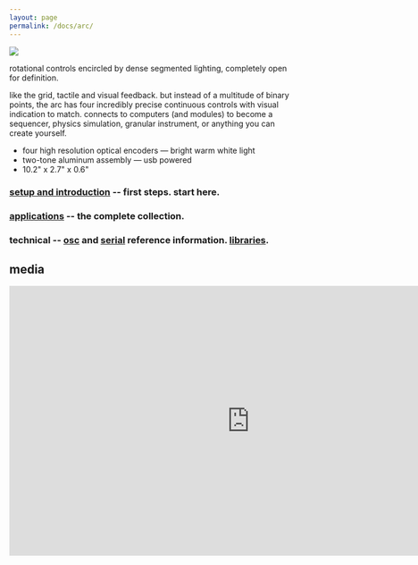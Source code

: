```yaml
---
layout: page
permalink: /docs/arc/
---
```


![](/images/arc-hands.jpg)

rotational controls encircled by dense segmented lighting, completely open for definition.

like the grid, tactile and visual feedback. but instead of a multitude of binary points, the arc has four incredibly precise continuous controls with visual indication to match. connects to computers (and modules) to become a sequencer, physics simulation, granular instrument, or anything you can create yourself.

* four high resolution optical encoders — bright warm white light
* two-tone aluminum assembly — usb powered
* 10.2" x 2.7" x 0.6"

### [setup and introduction](/docs/setup) -- first steps. start here.

### [applications](/docs/app) -- the complete collection.

### technical -- [osc](/docs/osc) and [serial](/docs/serial.txt) reference information. [libraries](/docs/libraries).

## media

<div class="vid"><iframe src="https://player.vimeo.com/video/182119406?color=ff7700&title=0&byline=0&portrait=0" width="860" height="483" frameborder="0" webkitallowfullscreen mozallowfullscreen allowfullscreen></iframe></div>
